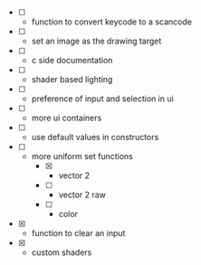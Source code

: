 * [ ] - function to convert keycode to a scancode
* [ ] - set an image as the drawing target
* [ ] - c side documentation
* [ ] - shader based lighting
* [ ] - preference of input and selection in ui
* [ ] - more ui containers
* [ ] - use default values in constructors
* [ ] - more uniform set functions
	* [x] - vector 2
	* [ ] - vector 2 raw
	* [ ] - color
* [x] - function to clear an input
* [x] - custom shaders

